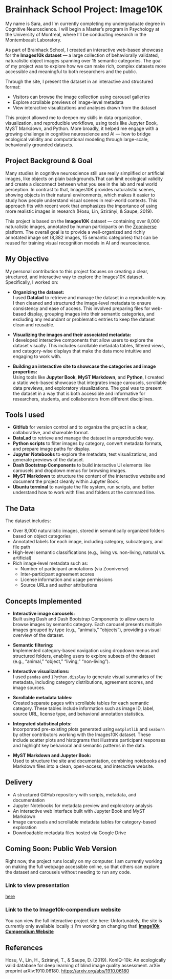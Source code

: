 # Brainhack School Project: Image10K
My name is Sara, and I'm currently completing my undergraduate degree in Cognitive Neuroscience. I will begin a Master’s program in Psychology at the University of Montreal, where I’ll be conducting research in the Montembeault Laboratory.

As part of Brainhack School, I created an interactive web-based showcase for the **Images10k dataset** — a large collection of behaviorally validated, naturalistic object images spanning over 15 semantic categories. The goal of my project was to explore how we can make rich, complex datasets more accessible and meaningful to both researchers and the public.

Through the site, I present the dataset in an interactive and structured format:

- Visitors can browse the image collection using carousel galleries
- Explore scrollable previews of image-level metadata
- View interactive visualizations and analyses drawn from the dataset

This project allowed me to deepen my skills in data organization, visualization, and reproducible workflows, using tools like Jupyter Book, MyST Markdown, and Python. More broadly, it helped me engage with a growing challenge in cognitive neuroscience and AI — how to bridge ecological validity and computational modeling through large-scale, behaviorally grounded datasets.


## Project Background & Goal
Many studies in cognitive neuroscience still use really simplified or artificial images, like objects on plain backgrounds.That can limit ecological validity and create a disconnect between what you see in the lab and real world perception. In contrast to that, Images10K provides naturalistic scenes, showing objects in their natural environments, which makes it easier to study how people understand visual scenes in real-world contexts. This approach fits with recent work that emphasizes the importance of using more realistic images in research (Hosu, Lin, Szirányi, & Saupe, 2019).

This project is based on the **Images10K** dataset — containing over 8,000 naturalistic images, annotated by human participants on the [Zooniverse](https://www.zooniverse.org/) platform. The overall goal is to provide a well-organized and richly annotated image set (8,382 images, 15 semantic categories) that can be reused for training visual recognition models in AI and neuroscience.

## My Objective
My personal contribution to this project focuses on creating a clear, structured, and interactive way to explore the Images10K dataset. Specifically, I worked on:

- **Organizing the dataset:**  
  I used **Datalad** to retrieve and manage the dataset in a reproducible way. I then cleaned and structured the image-level metadata to ensure consistency and ease of access. This involved preparing files for web-based display, grouping images into their semantic categories, and excluding any redundant or problematic entries to keep the dataset clean and reusable.

- **Visualizing the images and their associated metadata:**  
  I developed interactive components that allow users to explore the dataset visually. This includes scrollable metadata tables, filtered views, and category-wise displays that make the data more intuitive and engaging to work with.

- **Building an interactive site to showcase the categories and image properties:**  
  Using tools like **Jupyter Book**, **MyST Markdown**, and **Python**, I created a static web-based showcase that integrates image carousels, scrollable data previews, and exploratory visualizations. The goal was to present the dataset in a way that is both accessible and informative for researchers, students, and collaborators from different disciplines.


## Tools I used
- **GitHub** for version control and to organize the project in a clear, collaborative, and shareable format.
- **DataLad** to retrieve and manage the dataset in a reproducible way.
- **Python scripts** to filter images by category, convert metadata formats, and prepare image paths for display.
- **Jupyter Notebooks** to explore the metadata, test visualizations, and generate previews of the dataset.
- **Dash Bootstrap Components** to build interactive UI elements like carousels and dropdown menus for browsing images.
- **MyST Markdown** to structure the content of the interactive website and document the project cleanly within Jupyter Book.
- **Ubuntu terminal** to navigate the file system, run scripts, and better understand how to work with files and folders at the command line.


##  The Data
The dataset includes:
- Over 8,000 naturalistic images, stored in semantically organized folders based on object categories
- Annotated labels for each image, including category, subcategory, and file path
- High-level semantic classifications (e.g., living vs. non-living, natural vs. artificial)
- Rich image-level metadata such as:
  - Number of participant annotations (via Zooniverse)
  - Inter-participant agreement scores
  - License information and usage permissions
  - Source URLs and author attributions


## Concepts Implemented
- **Interactive image carousels:**  
  Built using Dash and Dash Bootstrap Components to allow users to browse images by semantic category. Each carousel presents multiple images grouped by type (e.g., “animals,” “objects”), providing a visual overview of the dataset.
  
- **Semantic filtering:**  
  Implemented category-based navigation using dropdown menus and structured folders, enabling users to explore subsets of the dataset (e.g., “animal,” “object,” “living,” “non-living”).
  
- **Interactive visualizations:**  
  I used `pandas` and `IPython.display` to generate visual summaries of the metadata, including category distributions, agreement scores, and image sources.

- **Scrollable metadata tables:**  
  Created separate pages with scrollable tables for each semantic category. These tables include information such as image ID, label, source URL, license type, and behavioral annotation statistics.

- **Integrated statistical plots:**  
  Incorporated pre-existing plots generated using `matplotlib` and `seaborn` by other contributors working with the Images10K dataset. These include scatter plots and histograms that illustrate participant responses and highlight key behavioral and semantic patterns in the data.

- **MyST Markdown and Jupyter Book:**  
  Used to structure the site and documentation, combining notebooks and Markdown files into a clean, open-access, and interactive website.


##  Delivery
- A structured GitHub repository with scripts, metadata, and documentation
- Jupyter Notebooks for metadata preview and exploratory analysis
- An interactive web interface built with Jupyter Book and MyST Markdown
- Image carousels and scrollable metadata tables for category-based exploration
- Downloadable metadata files hosted via Google Drive


## Coming Soon: Public Web Version
Right now, the project runs locally on my computer. I am currently working on making the full webpage accessible online, so that others can explore the dataset and carousels without needing to run any code.

  
### Link to view presentation
[here](https://docs.google.com/presentation/d/1INdPO4mDrgXu64EogxEHda7Kbf1mZ-EG5l1t3ICp8UQ/edit?usp=sharing)  

### Link to the to Image10k-compendium website
You can view the full interactive project site here: 
Unfortunately, the site is currently only available locally :( I'm working on changing that!
[**Image10k Compendium Website**](https://sarabarbu.github.io/Images10k-compendium/)


## References
Hosu, V., Lin, H., Szirányi, T., & Saupe, D. (2019). KonIQ-10k: An ecologically valid database for deep learning of blind image quality assessment. arXiv preprint arXiv:1910.06180. https://arxiv.org/abs/1910.06180 
